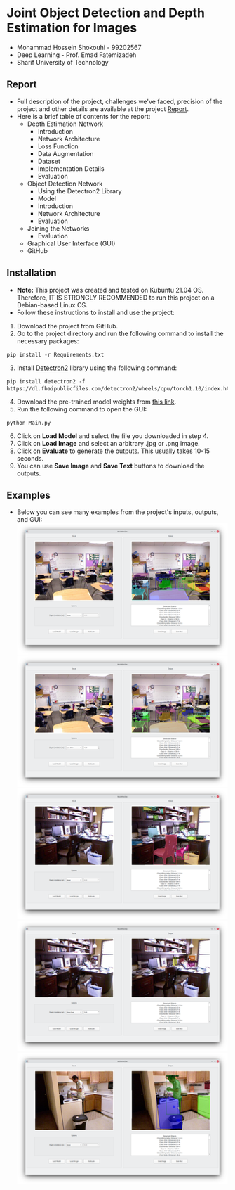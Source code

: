 # Joint Object Detection and Depth Estimation for Images
* Mohammad Hossein Shokouhi - 99202567
* Deep Learning - Prof. Emad Fatemizadeh
* Sharif University of Technology
## Report
* Full description of the project, challenges we've faced, precision of the project and other details are available at the project [Report](Report.pdf).
* Here is a brief table of contents for the report:
  - Depth Estimation Network
    - Introduction
    - Network Architecture
    - Loss Function
    - Data Augmentation
    - Dataset
    - Implementation Details
    - Evaluation
  - Object Detection Network
    - Using the Detectron2 Library
    - Model
    - Introduction
    - Network Architecture
    - Evaluation
  - Joining the Networks
    - Evaluation
  - Graphical User Interface (GUI)
  - GitHub
    
## Installation
* **Note:** This project was created and tested on Kubuntu 21.04 OS. Therefore, IT IS STRONGLY RECOMMENDED to run this project on a Debian-based Linux OS.
* Follow these instructions to install and use the project:
1. Download the project from GitHub.
2. Go to the project directory and run the following command to install the necessary packages:
```
pip install -r Requirements.txt
```
3. Install [Detectron2](https://github.com/facebookresearch/detectron2) library using the following command:
```
pip install detectron2 -f https://dl.fbaipublicfiles.com/detectron2/wheels/cpu/torch1.10/index.html
```
4. Download the pre-trained model weights from [this link](https://drive.google.com/file/d/10-OSvP7IaQt_Vnl8MnfCLXSLpbGunH50/view?usp=sharing).
5. Run the following command to open the GUI:
```
python Main.py
```
6. Click on **Load Model** and select the file you downloaded in step 4.
7. Click on **Load Image** and select an arbitrary .jpg or .png image.
8. Click on **Evaluate** to generate the outputs. This usually takes 10-15 seconds.
9. You can use **Save Image** and **Save Text** buttons to download the outputs.
## Examples
* Below you can see many examples from the project's inputs, outputs, and GUI:
![Example 1](examples/example1.png)
![Example 1](examples/example2.png)
![Example 1](examples/example3.png)
![Example 1](examples/example4.png)
![Example 1](examples/example5.png)

